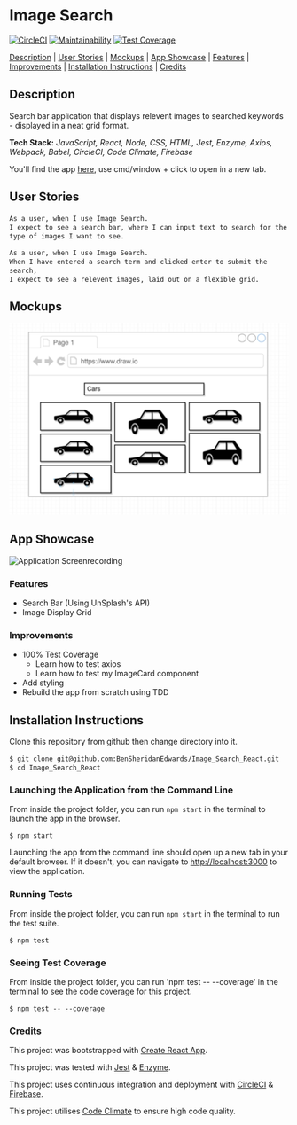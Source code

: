 # Image Search

[![CircleCI](https://circleci.com/gh/BenSheridanEdwards/Image_Search_React.svg?style=svg)](https://circleci.com/gh/BenSheridanEdwards/Image_Search_React)
[![Maintainability](https://api.codeclimate.com/v1/badges/b9693bc778487be5ee6e/maintainability)](https://codeclimate.com/github/BenSheridanEdwards/Image_Search_React/maintainability)
[![Test Coverage](https://api.codeclimate.com/v1/badges/32d8f217be4f246461fa/test_coverage)](https://codeclimate.com/github/BenSheridanEdwards/Click_Counter_React/test_coverage)

[Description](#description) | [User Stories](#user-stories) | [Mockups](#mockups) | [App Showcase](#app-showcase) | [Features](#features) | [Improvements](#improvements) | [Installation Instructions](#installation) | [Credits](#credits)

## <a name="description">Description</a>

Search bar application that displays relevent images to searched keywords - displayed in a neat grid format.

**Tech Stack:** *JavaScript, React, Node, CSS, HTML, Jest, Enzyme, Axios, Webpack, Babel, CircleCI, Code Climate, Firebase*

You'll find the app [here](https://image-search-react.web.app/), use cmd/window + click to open in a new tab.

## <a name="user-stories">User Stories</a>

```
As a user, when I use Image Search.
I expect to see a search bar, where I can input text to search for the type of images I want to see.
```
```
As a user, when I use Image Search. 
When I have entered a search term and clicked enter to submit the search,
I expect to see a relevent images, laid out on a flexible grid. 
```

## <a name="mockups">Mockups</a>

![Search Images Mockup](https://github.com/BenSheridanEdwards/Image_Search_React/blob/master/media/ImageSearch-Mockup.png)

## <a name="app-showcase">App Showcase</a>

![Application Screenrecording](https://github.com/BenSheridanEdwards/Image_Search_React/blob/master/media/ImageSearch-AppShowcase.gif)

### <a name="features">Features</a>

- Search Bar (Using UnSplash's API)
- Image Display Grid

### <a name="improvements">Improvements</a>

- 100% Test Coverage
  - Learn how to test axios
  - Learn how to test my ImageCard component
- Add styling
- Rebuild the app from scratch using TDD

## <a name="installation">Installation Instructions</a>

Clone this repository from github then change directory into it.

```
$ git clone git@github.com:BenSheridanEdwards/Image_Search_React.git
$ cd Image_Search_React
```

### Launching the Application from the Command Line

From inside the project folder, you can run `npm start` in the terminal to launch the app in the browser.

```
$ npm start
```

Launching the app from the command line should open up a new tab in your default browser. If it doesn't, you can navigate to [http://localhost:3000](http://localhost:3000) to view the application.

### Running Tests

From inside the project folder, you can run `npm start` in the terminal to run the test suite. 

```
$ npm test
```

### Seeing Test Coverage

From inside the project folder, you can run 'npm test -- --coverage' in the terminal to see the code coverage for this project.

```
$ npm test -- --coverage
```

### <a name="credits">Credits</a>

This project was bootstrapped with [Create React App](https://github.com/facebook/create-react-app).

This project was tested with [Jest](https://jestjs.io/) & [Enzyme](https://enzymejs.github.io/enzyme/). 

This project uses continuous integration and deployment with [CircleCI](https://circleci.com/) & [Firebase](https://firebase.google.com/).

This project utilises [Code Climate](https://codeclimate.com/) to ensure high code quality.
